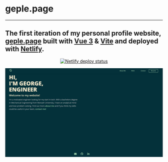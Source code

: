 # geple.page
---
## The first iteration of my personal profile website, <a href="https://geple.page" target="_blank">geple.page</a> built with <a href="https://vuejs.org/" target="_blank">Vue 3</a> & <a href="https://vitejs.dev/" target="_blank">Vite</a> and deployed with <a href="https://www.netlify.com/" target="_blank">Netlify</a>.

<p align="center">
    <a href="https://app.netlify.com/sites/soft-hummingbird-04c3b9/deploys" target="_blank">
        <img src="https://api.netlify.com/api/v1/badges/018521de-5f16-454a-bdf4-e20916292768/deploy-status" alt="Netlify deploy status" />
    </a>
</p>

![Demo](https://github.com/geple/profile-spa/blob/cf9eed67079374bc67c7b9cc6015c7377bbe91bd/public/homepage.png)

